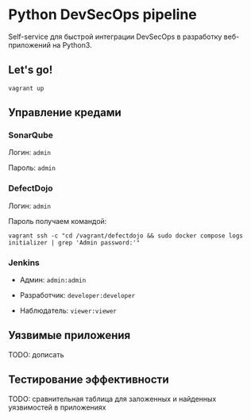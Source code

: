# Python DevSecOps pipeline

Self-service для быстрой интеграции DevSecOps в разработку веб-приложений на Python3.

## Let's go!

```shell
vagrant up
```

## Управление кредами

### SonarQube

Логин: `admin`

Пароль: `admin`

### DefectDojo

Логин: `admin`

Пароль получаем командой:

```shell
vagrant ssh -c "cd /vagrant/defectdojo && sudo docker compose logs initializer | grep 'Admin password:'"
```

### Jenkins

- Админ: `admin:admin`

- Разработчик: `developer:developer`

- Наблюдатель: `viewer:viewer`

## Уязвимые приложения

TODO: дописать

## Тестирование эффективности

TODO: сравнительная таблица для заложенных и найденных уязвимостей в приложениях
